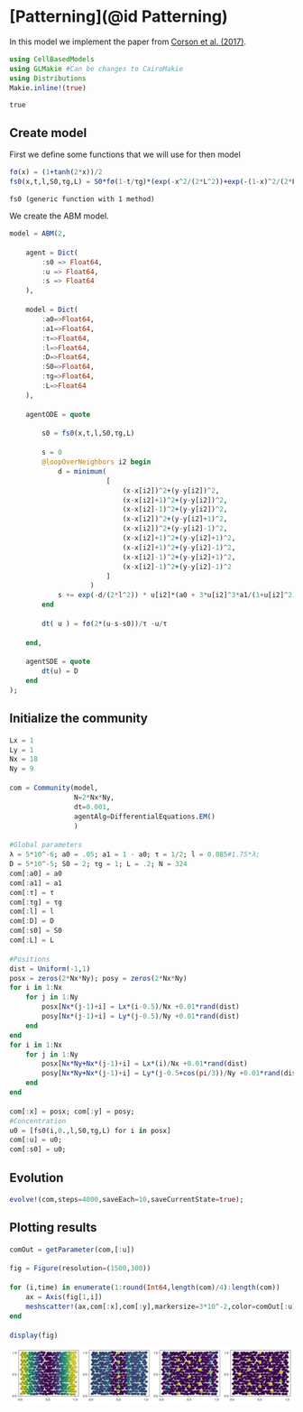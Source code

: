 # [Patterning](@id Patterning)

In this model we implement the paper from [Corson et al. (2017)](https://www.science.org/doi/full/10.1126/science.aai7407?casa_token=_HGoX7kcWZcAAAAA%3AzoEGS_8EyLf7hNo9MC274EuqPACq6y4MsfCr93S9tzmmcK3pSTmNpJ7a7sc8HQMw5PETz7n9tG15jQ).


```julia
using CellBasedModels
using GLMakie #Can be changes to CairoMakie
using Distributions
Makie.inline!(true)
```


    true


## Create model

First we define some functions that we will use for then model


```julia
fσ(x) = (1+tanh(2*x))/2
fs0(x,t,l,S0,τg,L) = S0*fσ(1-t/τg)*(exp(-x^2/(2*L^2))+exp(-(1-x)^2/(2*L^2))) + fσ(t/τg-1)*(exp(-x^2/(2*l^2))+exp(-(1-x)^2/(2*l^2)))
```


    fs0 (generic function with 1 method)


We create the ABM model.


```julia
model = ABM(2,

    agent = Dict(
        :s0 => Float64,
        :u => Float64,
        :s => Float64
    ),
    
    model = Dict(
        :a0=>Float64,
        :a1=>Float64,
        :τ=>Float64,
        :l=>Float64,
        :D=>Float64,
        :S0=>Float64,
        :τg=>Float64,
        :L=>Float64
    ),

    agentODE = quote

        s0 = fs0(x,t,l,S0,τg,L)
        
        s = 0
        @loopOverNeighbors i2 begin
            d = minimum(
                        [
                            (x-x[i2])^2+(y-y[i2])^2,
                            (x-x[i2]+1)^2+(y-y[i2])^2,
                            (x-x[i2]-1)^2+(y-y[i2])^2,
                            (x-x[i2])^2+(y-y[i2]+1)^2,
                            (x-x[i2])^2+(y-y[i2]-1)^2,
                            (x-x[i2]+1)^2+(y-y[i2]+1)^2,
                            (x-x[i2]+1)^2+(y-y[i2]-1)^2,
                            (x-x[i2]-1)^2+(y-y[i2]+1)^2,
                            (x-x[i2]-1)^2+(y-y[i2]-1)^2
                        ]
                    )
            s += exp(-d/(2*l^2)) * u[i2]*(a0 + 3*u[i2]^3*a1/(1+u[i2]^2))
        end

        dt( u ) = fσ(2*(u-s-s0))/τ -u/τ

    end,

    agentSDE = quote
        dt(u) = D
    end
);
```

## Initialize the community


```julia
Lx = 1
Ly = 1
Nx = 18
Ny = 9

com = Community(model,
                N=2*Nx*Ny,
                dt=0.001,
                agentAlg=DifferentialEquations.EM()
                )

#Global parameters
λ = 5*10^-6; a0 = .05; a1 = 1 - a0; τ = 1/2; l = 0.085#1.75*λ; 
D = 5*10^-5; S0 = 2; τg = 1; L = .2; N = 324
com[:a0] = a0
com[:a1] = a1
com[:τ] = τ
com[:τg] = τg
com[:l] = l
com[:D] = D
com[:s0] = S0
com[:L] = L

#Positions
dist = Uniform(-1,1)
posx = zeros(2*Nx*Ny); posy = zeros(2*Nx*Ny)
for i in 1:Nx
    for j in 1:Ny
        posx[Nx*(j-1)+i] = Lx*(i-0.5)/Nx +0.01*rand(dist)
        posy[Nx*(j-1)+i] = Ly*(j-0.5)/Ny +0.01*rand(dist)
    end
end
for i in 1:Nx
    for j in 1:Ny
        posx[Nx*Ny+Nx*(j-1)+i] = Lx*(i)/Nx +0.01*rand(dist)
        posy[Nx*Ny+Nx*(j-1)+i] = Ly*(j-0.5+cos(pi/3))/Ny +0.01*rand(dist)
    end
end

com[:x] = posx; com[:y] = posy;
#Concentration
u0 = [fs0(i,0.,l,S0,τg,L) for i in posx]
com[:u] = u0;
com[:s0] = u0;
```

## Evolution


```julia
evolve!(com,steps=4000,saveEach=10,saveCurrentState=true);
```

## Plotting results


```julia
comOut = getParameter(com,[:u])

fig = Figure(resolution=(1500,300))

for (i,time) in enumerate(1:round(Int64,length(com)/4):length(com))
    ax = Axis(fig[1,i])
    meshscatter!(ax,com[:x],com[:y],markersize=3*10^-2,color=comOut[:u][time])
end

display(fig)
```


    
![png](Patterning_files/Patterning_11_0.png)
    

